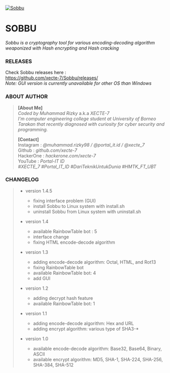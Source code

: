 <a href="https://github.com/xecte-7/Sobbu/releases"><img align="center" src="https://raw.githubusercontent.com/xecte-7/projects-assets/main/Sobbu/version-1.4/banner-1.4.jpg" alt="Sobbu"></a>

# SOBBU
*Sobbu is a cryptography tool for various encoding-decoding algorithm weaponized with Hash encrypting and Hash cracking*

### RELEASES
Check Sobbu releases here :<br>
https://github.com/xecte-7/Sobbu/releases/
<br>
*Note: GUI version is currently unavailable for other OS than Windows*

### ABOUT AUTHOR
> **[About Me]**<br>
> *Coded by Muhammad Rizky* a.k.a *XECTE-7*<br>
> *I'm computer engineering college student at University of Borneo Tarakan that recently diagnosed with curiosity for cyber security and programming.*
> 
> **[Contact]**<br>
> Instagram : *@muhammad.rizky98 / @portal_it.id / @xecte_7*<br>
> Github : *github.com/xecte-7*<br>
> HackerOne : *hackerone.com/xecte-7*<br>
> YouTube : *Portal-IT ID*<br>
> *#XECTE_7 #Portal_IT_ID #DariTeknikUntukDunia #HMTK_FT_UBT*

### CHANGELOG
> - version 1.4.5
> 	- fixing interface problem (GUI)
> 	- install Sobbu to Linux system with install.sh
> 	- uninstall Sobbu from Linux system with uninstall.sh
> 
> - version 1.4
> 	- available RainbowTable bot : 5
> 	- interface change
> 	- fixing HTML encode-decode algorithm
> 
> - version 1.3
> 	- adding encode-decode algorithm: Octal, HTML, and Rot13
> 	- fixing RainbowTable bot
> 	- available RainbowTable bot: 4
> 	- add GUI
> 
> - version 1.2
> 	- adding decrypt hash feature
> 	- available RainbowTable bot: 1
> 
> - version 1.1
> 	- adding encode-decode algorithm: Hex and URL
> 	- adding encrypt algorithm: various type of SHA3-*
> 
> - version 1.0
> 	- available encode-decode algorithm: Base32, Base64, Binary, ASCII
> 	- available encrypt algorithm: MD5, SHA-1, SHA-224, SHA-256, SHA-384, SHA-512
